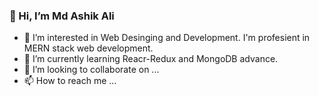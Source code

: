 ### 👋 Hi, I’m Md Ashik Ali
- 👀 I’m interested in Web Desinging and Development. I'm profesient in MERN stack web development.
- 🌱 I’m currently learning Reacr-Redux and MongoDB advance.
- 💞️ I’m looking to collaborate on ...
- 📫 How to reach me ...

<!---
ashik-ashik/ashik-ashik is a ✨ special ✨ repository because its `README.md` (this file) appears on your GitHub profile.
You can click the Preview link to take a look at your changes.
--->

